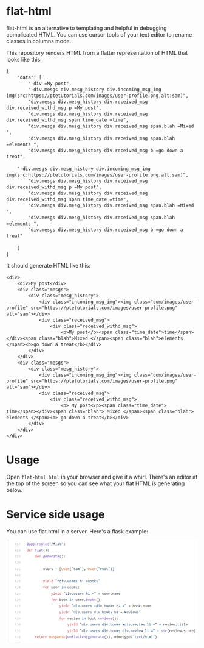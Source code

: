 # flat-html

flat-html is an alternative to templating and helpful in debugging complicated HTML. You can use cursor tools of your text editor to rename classes in columns mode.

This repository renders HTML from a flatter representation of HTML that looks like this:

```
{
    "data": [
        "-div =My post",
        "-div.mesgs div.mesg_history div.incoming_msg_img img(src:https://ptetutorials.com/images/user-profile.png,alt:sam)",
        "div.mesgs div.mesg_history div.received_msg div.received_withd_msg p =My post",
        "div.mesgs div.mesg_history div.received_msg div.received_withd_msg span.time_date =time",
        "div.mesgs div.mesg_history div.received_msg span.blah =Mixed ",
        "div.mesgs div.mesg_history div.received_msg span.blah =elements ",
        "div.mesgs div.mesg_history div.received_msg b =go down a treat",
		
	"-div.mesgs div.mesg_history div.incoming_msg_img img(src:https://ptetutorials.com/images/user-profile.png,alt:sam)",
        "div.mesgs div.mesg_history div.received_msg div.received_withd_msg p =My post",
        "div.mesgs div.mesg_history div.received_msg div.received_withd_msg span.time_date =time",
        "div.mesgs div.mesg_history div.received_msg span.blah =Mixed ",
        "div.mesgs div.mesg_history div.received_msg span.blah =elements ",
        "div.mesgs div.mesg_history div.received_msg b =go down a treat"
		
    ]
}
```


It should generate HTML like this:

```
<div>
    <div>My post</div>
    <div class="mesgs">
        <div class="mesg_history">
            <div class="incoming_msg_img"><img class="com/images/user-profile" src="https://ptetutorials.com/images/user-profile.png" alt="sam"></div>
            <div class="received_msg">
                <div class="received_withd_msg">
                    <p>My post</p><span class="time_date">time</span></div><span class="blah">Mixed </span><span class="blah">elements </span><b>go down a treat</b></div>
        </div>
    </div>
    <div class="mesgs">
        <div class="mesg_history">
            <div class="incoming_msg_img"><img class="com/images/user-profile" src="https://ptetutorials.com/images/user-profile.png" alt="sam"></div>
            <div class="received_msg">
                <div class="received_withd_msg">
                    <p> My post</p><span class="time_date"> time</span></div><span class="blah"> Mixed </span><span class="blah"> elements </span><b> go down a treat</b></div>
        </div>
    </div>
</div>
```

# Usage

Open `flat-html.html` in your browser and give it a whirl. There's an editor at the top of the screen so you can see what your flat HTML is generating below.

# Service side usage

You can use flat html in a server. Here's a flask example:

![flat-html-serverside](flat-html-serverside.png)
